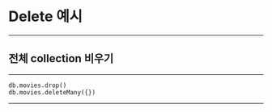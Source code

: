 # Delete 예시

---

## 전체 collection 비우기

------------
```
db.movies.drop()
db.movies.deleteMany({})
```
------------
